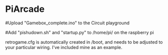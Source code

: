# PiArcade

#Upload "Gamebox_complete.ino" to the Circuit playground


#Add "pishudown.sh" and "startup.py" to /home/pi/ on the raspberry pi

retrogame.cfg is automatically created in /boot, and needs to be adjusted to your particular wiring.  I've included mine as an example.  
